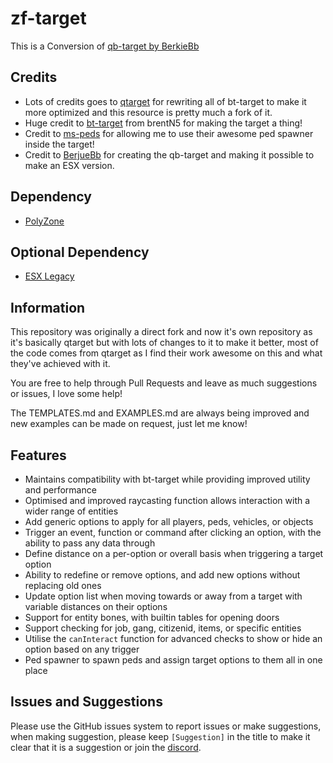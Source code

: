 # zf-target
This is a Conversion of [qb-target by BerkieBb](https://github.com/BerkieBb/qb-target)



## Credits
* Lots of credits goes to [qtarget](https://github.com/overextended/qtarget) for rewriting all of bt-target to make it more optimized and this resource is pretty much a fork of it.
* Huge credit to [bt-target](https://github.com/brentN5/bt-target) from brentN5 for making the target a thing!
* Credit to [ms-peds](https://github.com/MiddleSkillz/ms-peds) for allowing me to use their awesome ped spawner inside the target!
* Credit to [BerjueBb](https://github.com/BerkieBb) for creating the qb-target and making it possible to make an ESX version.

## Dependency
* [PolyZone](https://github.com/mkafrin/PolyZone)

## Optional Dependency
* [ESX Legacy](https://github.com/esx-framework/esx-legacy)

## Information
This repository was originally a direct fork and now it's own repository as it's basically qtarget but with lots of changes to it to make it better, most of the code comes from qtarget as I find their work awesome on this and what they've achieved with it.

You are free to help through Pull Requests and leave as much suggestions or issues, I love some help!

The TEMPLATES.md and EXAMPLES.md are always being improved and new examples can be made on request, just let me know!

## Features 
- Maintains compatibility with bt-target while providing improved utility and performance
- Optimised and improved raycasting function allows interaction with a wider range of entities
- Add generic options to apply for all players, peds, vehicles, or objects
- Trigger an event, function or command after clicking an option, with the ability to pass any data through
- Define distance on a per-option or overall basis when triggering a target option
- Ability to redefine or remove options, and add new options without replacing old ones
- Update option list when moving towards or away from a target with variable distances on their options
- Support for entity bones, with builtin tables for opening doors
- Support checking for job, gang, citizenid, items, or specific entities
- Utilise the `canInteract` function for advanced checks to show or hide an option based on any trigger
- Ped spawner to spawn peds and assign target options to them all in one place

## Issues and Suggestions
Please use the GitHub issues system to report issues or make suggestions, when making suggestion, please keep `[Suggestion]` in the title to make it clear that it is a suggestion or join the [discord]().